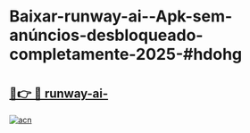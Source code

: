# Baixar-runway-ai--Apk-sem-anúncios-desbloqueado-completamente-2025-#hdohg

# <h2><a href="https://ainizakaria.my?title=runway-ai-&ref=24M">🔗👉 🔴 runway-ai-</a></h2>

[![acn](https://github.com/user-attachments/assets/0f9c940e-d8b0-45ae-aac7-cd30a18b3e1c)](https://ainizakaria.my?title=runway-ai-&ref=24M)

